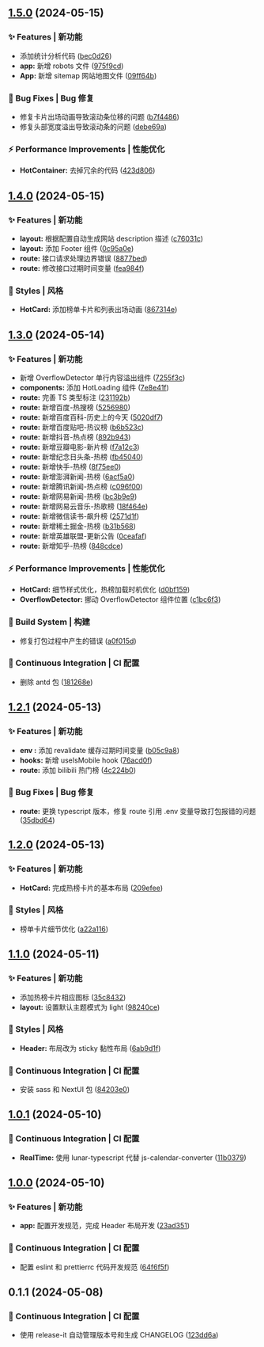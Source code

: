 

## [1.5.0](https://github.com/baiwumm/next-daily-hot/compare/1.4.0...1.5.0) (2024-05-15)


### ✨ Features | 新功能

* 添加统计分析代码 ([bec0d26](https://github.com/baiwumm/next-daily-hot/commit/bec0d26d2f3357d6fe5107d51ea8b55c69724bb0))
* **app:** 新增 robots 文件 ([975f9cd](https://github.com/baiwumm/next-daily-hot/commit/975f9cd08dffd10047cb4cc61f81834faf822b27))
* **App:** 新增 sitemap 网站地图文件 ([09ff64b](https://github.com/baiwumm/next-daily-hot/commit/09ff64b3688dff1febe2026c8b1f6e61d48b7043))


### 🐛 Bug Fixes | Bug 修复

* 修复卡片出场动画导致滚动条位移的问题 ([b7f4486](https://github.com/baiwumm/next-daily-hot/commit/b7f44863351b45badb01171cf29fc74035ecb1d2))
* 修复头部宽度溢出导致滚动条的问题 ([debe69a](https://github.com/baiwumm/next-daily-hot/commit/debe69ad76b084d4a7961a51251401ba10ba98c6))


### ⚡ Performance Improvements | 性能优化

* **HotContainer:** 去掉冗余的代码 ([423d806](https://github.com/baiwumm/next-daily-hot/commit/423d806de7620f2126448394437713879e20ee06))

## [1.4.0](https://github.com/baiwumm/next-daily-hot/compare/1.3.0...1.4.0) (2024-05-15)


### ✨ Features | 新功能

* **layout:** 根据配置自动生成网站 description 描述 ([c76031c](https://github.com/baiwumm/next-daily-hot/commit/c76031c954413469c53442bbf281e5abb0fcb5c8))
* **layout:** 添加 Footer 组件 ([0c95a0e](https://github.com/baiwumm/next-daily-hot/commit/0c95a0e1c2903a3304476cd9fc596fad452957a9))
* **route:** 接口请求处理边界错误 ([8877bed](https://github.com/baiwumm/next-daily-hot/commit/8877bedbd69d0f6166868196e7290c8248b29db1))
* **route:** 修改接口过期时间变量 ([fea984f](https://github.com/baiwumm/next-daily-hot/commit/fea984feb57a80185ebc2371683ca3f2399eabb0))


### 💄 Styles | 风格

* **HotCard:** 添加榜单卡片和列表出场动画 ([867314e](https://github.com/baiwumm/next-daily-hot/commit/867314eed07017ce1dc2ef5b293f5b699abee2fb))

## [1.3.0](https://github.com/baiwumm/next-daily-hot/compare/1.2.1...1.3.0) (2024-05-14)


### ✨ Features | 新功能

* 新增 OverflowDetector 单行内容溢出组件 ([7255f3c](https://github.com/baiwumm/next-daily-hot/commit/7255f3c889918367fd1852faa394a3db8be904c0))
* **components:** 添加 HotLoading 组件 ([7e8e41f](https://github.com/baiwumm/next-daily-hot/commit/7e8e41fdeb40d60b6eef812e5d6df4457ac9679b))
* **route:** 完善 TS 类型标注 ([231192b](https://github.com/baiwumm/next-daily-hot/commit/231192b69ff5989930552326d1149d2d93fa1a12))
* **route:** 新增百度-热搜榜 ([5256980](https://github.com/baiwumm/next-daily-hot/commit/525698049fc58a067a3fba48a4ce74badcc861cb))
* **route:** 新增百度百科-历史上的今天 ([5020df7](https://github.com/baiwumm/next-daily-hot/commit/5020df7045f6d7c4d7791b502e65ee6c5962aa46))
* **route:** 新增百度贴吧-热议榜 ([b6b523c](https://github.com/baiwumm/next-daily-hot/commit/b6b523ced007051ec1619bb4255a2edf09765275))
* **route:** 新增抖音-热点榜 ([892b943](https://github.com/baiwumm/next-daily-hot/commit/892b943d663cf6b96a0fd1bda00bc979fae51d07))
* **route:** 新增豆瓣电影-新片榜 ([f7a12c3](https://github.com/baiwumm/next-daily-hot/commit/f7a12c30eb4002c978e199781c5bdd4779dda02c))
* **route:** 新增纪念日头条-热榜 ([fb45040](https://github.com/baiwumm/next-daily-hot/commit/fb45040c88572402fde61c11274fc5d1cf2773e6))
* **route:** 新增快手-热榜 ([8f75ee0](https://github.com/baiwumm/next-daily-hot/commit/8f75ee02bd5c9278ed12ef2ec5dd72b06aee300f))
* **route:** 新增澎湃新闻-热榜 ([6acf5a0](https://github.com/baiwumm/next-daily-hot/commit/6acf5a0fbabf83977af80dfdccec289ce8831874))
* **route:** 新增腾讯新闻-热点榜 ([c096f00](https://github.com/baiwumm/next-daily-hot/commit/c096f005874de7283c88dc323487cef39b804320))
* **route:** 新增网易新闻-热榜 ([bc3b9e9](https://github.com/baiwumm/next-daily-hot/commit/bc3b9e9eb0c197fea89cfaa26189e7096cfa9f56))
* **route:** 新增网易云音乐-热歌榜 ([18f464e](https://github.com/baiwumm/next-daily-hot/commit/18f464efbdedf8627d4cbeb472f4cb159ec39513))
* **route:** 新增微信读书-飙升榜 ([2571d1f](https://github.com/baiwumm/next-daily-hot/commit/2571d1fe19b28169b8fc83f9f8908ff8729cdcd2))
* **route:** 新增稀土掘金-热榜 ([b31b568](https://github.com/baiwumm/next-daily-hot/commit/b31b568d43a815d8e5e7606a6b0f1cdc9fafc038))
* **route:** 新增英雄联盟-更新公告 ([0ceafaf](https://github.com/baiwumm/next-daily-hot/commit/0ceafafbd647874f4987651bb38ea8ea874e9d10))
* **route:** 新增知乎-热榜 ([848cdce](https://github.com/baiwumm/next-daily-hot/commit/848cdce5f3208b50adaf6d9d84b040fe7c8a6d84))


### ⚡ Performance Improvements | 性能优化

* **HotCard:** 细节样式优化，热榜加载时机优化 ([d0bf159](https://github.com/baiwumm/next-daily-hot/commit/d0bf1598f9da0ad31a1890bfae0669de78f7f41f))
* **OverflowDetector:** 挪动 OverflowDetector 组件位置 ([c1bc6f3](https://github.com/baiwumm/next-daily-hot/commit/c1bc6f38e2bceba83b3b20e23071e4d042b2a348))


### 👷‍ Build System | 构建

* 修复打包过程中产生的错误 ([a0f015d](https://github.com/baiwumm/next-daily-hot/commit/a0f015d2c427dfe9347d1c9645baf380e0c0d926))


### 🔧 Continuous Integration | CI 配置

* 删除 antd 包 ([181268e](https://github.com/baiwumm/next-daily-hot/commit/181268eae6b91b021f7bf89314c5de702e3830a9))

## [1.2.1](https://github.com/baiwumm/next-daily-hot/compare/1.2.0...1.2.1) (2024-05-13)


### ✨ Features | 新功能

* **env :** 添加 revalidate 缓存过期时间变量 ([b05c9a8](https://github.com/baiwumm/next-daily-hot/commit/b05c9a8ef427452229ef4a14e41f87e2682c23c4))
* **hooks:** 新增 useIsMobile hook ([76acd0f](https://github.com/baiwumm/next-daily-hot/commit/76acd0fcb9ad159fce6368852f041a842da00cb1))
* **route:** 添加 bilibili 热门榜 ([4c224b0](https://github.com/baiwumm/next-daily-hot/commit/4c224b03289d8391e773b9c21b5cdd01720c039b))


### 🐛 Bug Fixes | Bug 修复

* **route:** 更换 typescript 版本，修复 route 引用 .env 变量导致打包报错的问题 ([35dbd64](https://github.com/baiwumm/next-daily-hot/commit/35dbd64fdb473e7fb20be495f6b3b1bc38affe18))

## [1.2.0](https://github.com/baiwumm/next-daily-hot/compare/1.1.0...1.2.0) (2024-05-13)


### ✨ Features | 新功能

* **HotCard:** 完成热榜卡片的基本布局 ([209efee](https://github.com/baiwumm/next-daily-hot/commit/209efee4a1b3cb4f0afd0265961fb2a2739baad1))


### 💄 Styles | 风格

* 榜单卡片细节优化 ([a22a116](https://github.com/baiwumm/next-daily-hot/commit/a22a1165f6e0af8aa09f11b484c17d74805547f8))

## [1.1.0](https://github.com/baiwumm/next-daily-hot/compare/1.0.1...1.1.0) (2024-05-11)


### ✨ Features | 新功能

* 添加热榜卡片相应图标 ([35c8432](https://github.com/baiwumm/next-daily-hot/commit/35c84329b951974ee59fcfad018c7439245b3a7c))
* **layout:** 设置默认主题模式为 light ([98240ce](https://github.com/baiwumm/next-daily-hot/commit/98240ce5b0630a6a20711849e063fc0585d6802f))


### 💄 Styles | 风格

* **Header:** 布局改为 sticky 黏性布局 ([6ab9d1f](https://github.com/baiwumm/next-daily-hot/commit/6ab9d1fea6bc45bafd38d7b3dc040e8989569361))


### 🔧 Continuous Integration | CI 配置

* 安装 sass 和 NextUI 包 ([84203e0](https://github.com/baiwumm/next-daily-hot/commit/84203e0f07ae8e8f54fb4769b37661413826bc1e))

## [1.0.1](https://github.com/baiwumm/next-daily-hot/compare/1.0.0...1.0.1) (2024-05-10)


### 🔧 Continuous Integration | CI 配置

* **RealTime:** 使用 lunar-typescript 代替 js-calendar-converter ([11b0379](https://github.com/baiwumm/next-daily-hot/commit/11b0379c76afc9782fc8fedbde4de4dc03cbc086))

## [1.0.0](https://github.com/baiwumm/next-daily-hot/compare/0.1.1...1.0.0) (2024-05-10)


### ✨ Features | 新功能

* **app:** 配置开发规范，完成 Header 布局开发 ([23ad351](https://github.com/baiwumm/next-daily-hot/commit/23ad351c46327bdb8508e30df656909fb55d85b8))


### 🔧 Continuous Integration | CI 配置

* 配置 eslint 和 prettierrc 代码开发规范 ([64f6f5f](https://github.com/baiwumm/next-daily-hot/commit/64f6f5f2757b6f33344ad9bd371cffca8a22ce3d))

## 0.1.1 (2024-05-08)


### 🔧 Continuous Integration | CI 配置

* 使用 release-it 自动管理版本号和生成 CHANGELOG ([123dd6a](https://github.com/baiwumm/next-daily-hot/commit/123dd6abe5ef5ea252e7018347214ee596ae0f75))
